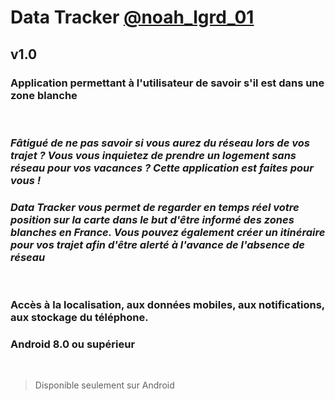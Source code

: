 # **Data Tracker** [@noah_lgrd_01](https://instagram.com/noah_lgrd_01?igshid=YmMyMTA2M2Y=)
## v1.0
### Application permettant à l'utilisateur de savoir s'il est dans une zone blanche

<br>

### _Fâtigué de ne pas savoir si vous aurez du réseau lors de vos trajet ? Vous vous inquietez de prendre un logement sans réseau pour vos vacances ? Cette application est faites pour vous !_
### _Data Tracker vous permet de regarder en temps réel votre position sur la carte dans le but d'être informé des zones blanches en France. Vous pouvez également créer un itinéraire pour vos trajet afin d'être alerté à l'avance de l'absence de réseau_

<br>

### Accès à la localisation, aux données mobiles, aux notifications, aux stockage du téléphone.
### Android 8.0 ou supérieur

<br>

> Disponible seulement sur Android
